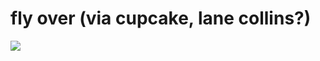 <!--
id: 51176876
link: http://tumblr.atmos.org/post/51176876/fly-over-via-cupcake-lane-collins
slug: fly-over-via-cupcake-lane-collins
date: Sun Sep 21 2008 20:13:53 GMT-0700 (PDT)
publish: 2008-09-021
tags: 
title: fly over (via cupcake, lane collins?)
-->


fly over (via cupcake, lane collins?)
=====================================

![](http://31.media.tumblr.com/ZyX8Upfyne62jtxe2s3wfiL2o1_500.jpg)

